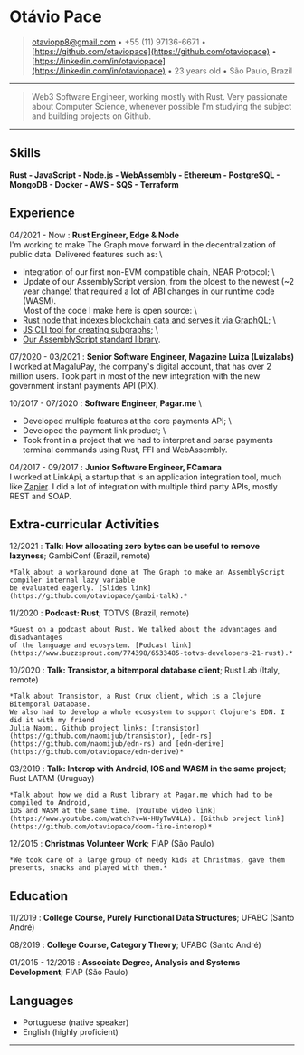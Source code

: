Otávio Pace
============

> <otaviopp8@gmail.com> • +55 (11) 97136-6671 • [https://github.com/otaviopace](https://github.com/otaviopace) • [https://linkedin.com/in/otaviopace](https://linkedin.com/in/otaviopace) • 23 years old • São Paulo, Brazil

----

>  Web3 Software Engineer, working mostly with Rust.
>  Very passionate about Computer Science, whenever possible
>  I'm studying the subject and building projects on Github.

----

Skills
----------------------------------------
**Rust - JavaScript - Node.js - WebAssembly - Ethereum - PostgreSQL - MongoDB - Docker - AWS - SQS - Terraform**

Experience
----------

04/2021 - Now
:   **Rust Engineer, Edge & Node**
\
I'm working to make The Graph move forward in the decentralization of public data. Delivered features such as:
\
- Integration of our first non-EVM compatible chain, NEAR Protocol;
\
- Update of our AssemblyScript version, from the oldest to the newest (~2 year change) that required a lot of ABI changes in our runtime code (WASM).
\
Most of the code I make here is open source:
\
- [Rust node that indexes blockchain data and serves it via GraphQL](https://github.com/graphprotocol/graph-node);
\
- [JS CLI tool for creating subgraphs](https://github.com/graphprotocol/graph-cli);
\
- [Our AssemblyScript standard library](https://github.com/graphprotocol/graph-ts).

07/2020 - 03/2021
:   **Senior Software Engineer, Magazine Luiza (Luizalabs)**
\
I worked at MagaluPay, the company's digital account, that has over 2 million users. Took part in most of the new integration with the new government instant payments API (PIX).

10/2017 - 07/2020
:   **Software Engineer, Pagar.me**
\
- Developed multiple features at the core payments API;
\
- Developed the payment link product;
\
- Took front in a project that we had to interpret and parse payments terminal commands using Rust, FFI and WebAssembly.

04/2017 - 09/2017
:   **Junior Software Engineer, FCamara**
\
I worked at LinkApi, a startup that is an application integration tool, much like [Zapier](https://zapier.com). I did a lot of integration with multiple third party APIs, mostly REST and SOAP.

Extra-curricular Activities
----------------------------------------

12/2021
:   **Talk: How allocating zero bytes can be useful to remove lazyness**; GambiConf (Brazil, remote)

    *Talk about a workaround done at The Graph to make an AssemblyScript compiler internal lazy variable
    be evaluated eagerly. [Slides link](https://github.com/otaviopace/gambi-talk).*

11/2020
:   **Podcast: Rust**; TOTVS (Brazil, remote)

    *Guest on a podcast about Rust. We talked about the advantages and disadvantages
    of the language and ecosystem. [Podcast link](https://www.buzzsprout.com/774398/6533485-totvs-developers-21-rust).*

10/2020
:   **Talk: Transistor, a bitemporal database client**; Rust Lab (Italy, remote)

    *Talk about Transistor, a Rust Crux client, which is a Clojure Bitemporal Database.
    We also had to develop a whole ecosystem to support Clojure's EDN. I did it with my friend
    Julia Naomi. Github project links: [transistor](https://github.com/naomijub/transistor), [edn-rs](https://github.com/naomijub/edn-rs) and [edn-derive](https://github.com/otaviopace/edn-derive)*

03/2019
:   **Talk: Interop with Android, IOS and WASM in the same project**; Rust LATAM (Uruguay)

    *Talk about how we did a Rust library at Pagar.me which had to be compiled to Android,
    iOS and WASM at the same time. [YouTube video link](https://www.youtube.com/watch?v=W-HUyTwV4LA). [Github project link](https://github.com/otaviopace/doom-fire-interop)*

12/2015
:   **Christmas Volunteer Work**; FIAP (São Paulo)

    *We took care of a large group of needy kids at Christmas, gave them
    presents, snacks and played with them.*

Education
---------

11/2019
:   **College Course, Purely Functional Data Structures**; UFABC (Santo André)

08/2019
:   **College Course, Category Theory**; UFABC (Santo André)

01/2015 - 12/2016
:   **Associate Degree, Analysis and Systems Development**; FIAP (São Paulo)

Languages
----------------------------------------

* Portuguese (native speaker)
* English (highly proficient)

----
